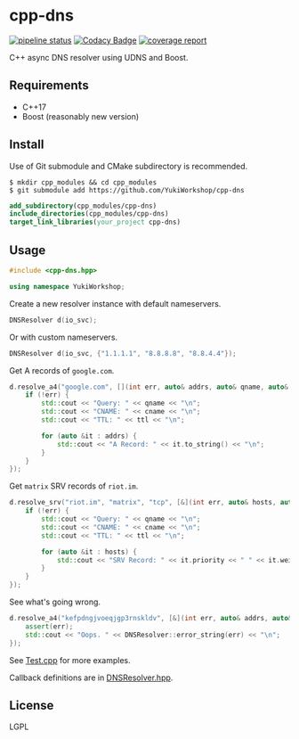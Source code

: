 # cpp-dns
[![pipeline status](https://gitlab.com/ReimuNotMoe/cpp-dns/badges/master/pipeline.svg)](https://gitlab.com/ReimuNotMoe/cpp-dns/commits/master)
[![Codacy Badge](https://api.codacy.com/project/badge/Grade/5ce2d6fb2bce40ea81a96e2554dbb5c8)](https://www.codacy.com/gh/YukiWorkshop/cpp-dns)
[![coverage report](https://gitlab.com/ReimuNotMoe/cpp-dns/badges/master/coverage.svg)](https://gitlab.com/ReimuNotMoe/cpp-dns/commits/master)

C++ async DNS resolver using UDNS and Boost.

## Requirements
- C++17
- Boost (reasonably new version)

## Install
Use of Git submodule and CMake subdirectory is recommended.

```shell script
$ mkdir cpp_modules && cd cpp_modules
$ git submodule add https://github.com/YukiWorkshop/cpp-dns
```

```cmake
add_subdirectory(cpp_modules/cpp-dns)
include_directories(cpp_modules/cpp-dns)
target_link_libraries(your_project cpp-dns)
```

## Usage
```cpp
#include <cpp-dns.hpp>

using namespace YukiWorkshop;
```

Create a new resolver instance with default nameservers.

```cpp
DNSResolver d(io_svc);
```

Or with custom nameservers.

```cpp
DNSResolver d(io_svc, {"1.1.1.1", "8.8.8.8", "8.8.4.4"});
```

Get A records of `google.com`.

```cpp
d.resolve_a4("google.com", [](int err, auto& addrs, auto& qname, auto& cname, uint ttl){
    if (!err) {
        std::cout << "Query: " << qname << "\n";
        std::cout << "CNAME: " << cname << "\n";
        std::cout << "TTL: " << ttl << "\n";

        for (auto &it : addrs) {
            std::cout << "A Record: " << it.to_string() << "\n";
        }
    }
});
```

Get `matrix` SRV records of `riot.im`.

```cpp
d.resolve_srv("riot.im", "matrix", "tcp", [&](int err, auto& hosts, auto& qname, auto& cname, uint ttl){
    if (!err) {
        std::cout << "Query: " << qname << "\n";
        std::cout << "CNAME: " << cname << "\n";
        std::cout << "TTL: " << ttl << "\n";

        for (auto &it : hosts) {
            std::cout << "SRV Record: " << it.priority << " " << it.weight << " " << it.port << " "  << it.name << "\n";
        }
    }
});
```

See what's going wrong.

```cpp
d.resolve_a4("kefpdngjvoeqjgp3rnskldv", [&](int err, auto& addrs, auto& qname, auto& cname, uint ttl){
    assert(err);
    std::cout << "Oops. " << DNSResolver::error_string(err) << "\n";
});
```

See [Test.cpp](https://github.com/YukiWorkshop/cpp-dns/blob/master/Test.cpp) for more examples.

Callback definitions are in [DNSResolver.hpp](https://github.com/YukiWorkshop/cpp-dns/blob/master/DNSResolver.hpp).

## License
LGPL

